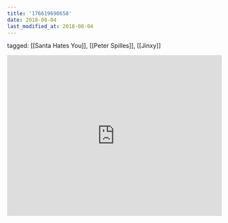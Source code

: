 ```yaml
---
title: '176619690658'
date: 2018-08-04
last_modified_at: 2018-08-04
---
```

tagged: [[Santa Hates You]], [[Peter Spilles]], [[Jinxy]]
<iframe allow="accelerometer; autoplay; clipboard-write; encrypted-media; gyroscope; picture-in-picture" allowfullscreen="" frameborder="0" height="375" id="youtube_iframe" src="https://www.youtube.com/embed/EAy6Me2jVyQ?feature=oembed&amp;enablejsapi=1&amp;origin=https://safe.txmblr.com&amp;wmode=opaque" width="500"></iframe>